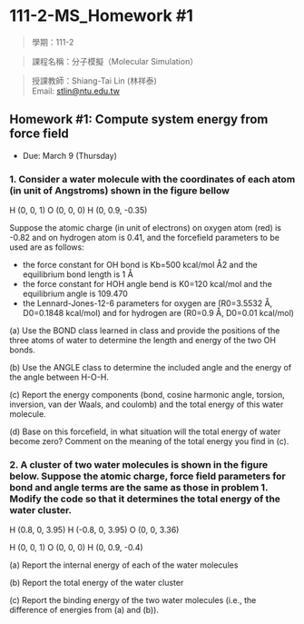 # 111-2-MS_Homework #1

> 學期：111-2 

> 課程名稱：分子模擬（Molecular Simulation）

> 授課教師：Shiang-Tai Lin (林祥泰)\
> Email: stlin@ntu.edu.tw


## Homework #1: Compute system energy from force field

- Due: March 9 (Thursday)

### 1. Consider a water molecule with the coordinates of each atom (in unit of Angstroms) shown in the figure bellow

H (0, 0, 1)
O (0, 0, 0)
H (0, 0.9, -0.35)

Suppose the atomic charge (in unit of electrons) on oxygen atom (red) is -0.82 and on hydrogen atom is 0.41, and the forcefield parameters to be used are as follows: 

- the force constant for OH bond is Kb=500 kcal/mol Å2 and the equilibrium bond length is 1 Å
- the force constant for HOH angle bend is K0=120 kcal/mol and the equilibrium angle is 109.470
- the Lennard-Jones-12-6 parameters for oxygen are (R0=3.5532 Å, D0=0.1848 kcal/mol) and for hydrogen are (R0=0.9 Å, D0=0.01 kcal/mol)

(a) Use the BOND class learned in class and provide the positions of the three atoms of water to determine the length and energy of the two OH bonds.

(b) Use the ANGLE class to determine the included angle and the energy of the angle between H-O-H.

(c) Report the energy components (bond, cosine harmonic angle, torsion, inversion, van der Waals, and coulomb) and the total energy of this water molecule.

(d) Base on this forcefield, in what situation will the total energy of water become zero? Comment on the meaning of the total energy you find in (c).

### 2. A cluster of two water molecules is shown in the figure below. Suppose the atomic charge, force field parameters for bond and angle terms are the same as those in problem 1. Modify the code so that it determines the total energy of the water cluster.

H (0.8, 0, 3.95)
H (-0.8, 0, 3.95) O (0, 0, 3.36)

H (0, 0, 1)
O (0, 0, 0)
H (0, 0.9, -0.4)


(a) Report the internal energy of each of the water molecules

(b) Report the total energy of the water cluster

(c) Report the binding energy of the two water molecules (i.e., the difference of energies from (a) and (b)).
